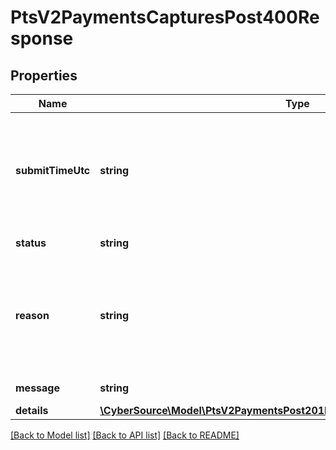 # PtsV2PaymentsCapturesPost400Response

## Properties
Name | Type | Description | Notes
------------ | ------------- | ------------- | -------------
**submitTimeUtc** | **string** | Time of request in UTC. Format: &#x60;YYYY-MM-DDThh:mm:ssZ&#x60; **Example** &#x60;2016-08-11T22:47:57Z&#x60; equals August 11, 2016, at 22:47:57 (10:47:57 p.m.). The &#x60;T&#x60; separates the date and the time. The &#x60;Z&#x60; indicates UTC.  Returned by authorization service.  #### PIN debit Time when the PIN debit credit, PIN debit purchase or PIN debit reversal was requested.  Returned by PIN debit credit, PIN debit purchase or PIN debit reversal. | [optional] 
**status** | **string** | The status of the submitted transaction.  Possible values:  - INVALID_REQUEST | [optional] 
**reason** | **string** | The reason of the status.  Possible values:  - MISSING_FIELD  - INVALID_DATA  - DUPLICATE_REQUEST  - INVALID_MERCHANT_CONFIGURATION  - EXCEEDS_AUTH_AMOUNT  - AUTH_ALREADY_REVERSED  - TRANSACTION_ALREADY_SETTLED  - INVALID_AMOUNT  - MISSING_AUTH  - TRANSACTION_ALREADY_REVERSED_OR_SETTLED | [optional] 
**message** | **string** | The detail message related to the status and reason listed above. | [optional] 
**details** | [**\CyberSource\Model\PtsV2PaymentsPost201ResponseErrorInformationDetails[]**](PtsV2PaymentsPost201ResponseErrorInformationDetails.md) |  | [optional] 

[[Back to Model list]](../README.md#documentation-for-models) [[Back to API list]](../README.md#documentation-for-api-endpoints) [[Back to README]](../README.md)


